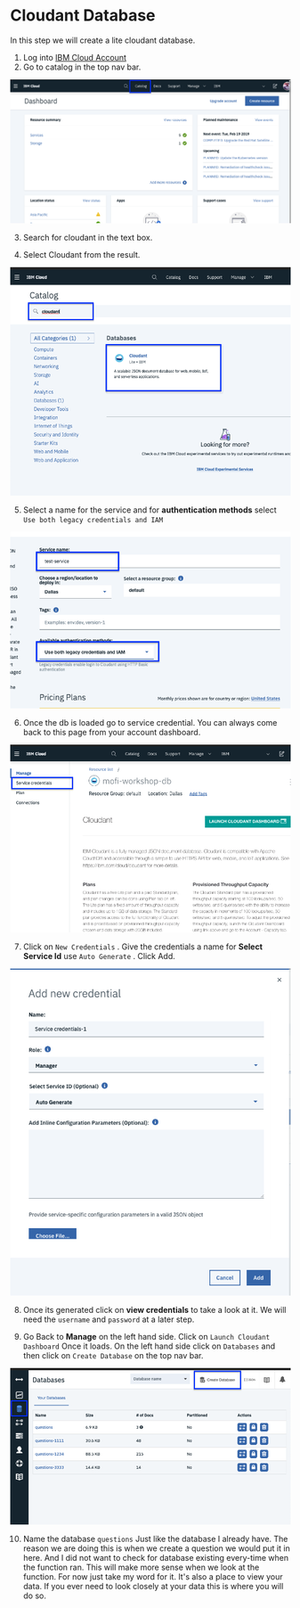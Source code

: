 # Cloudant Database

In this step we will create a lite cloudant database.

1. Log into [IBM Cloud Account](https://cloud.ibm.com) 
2. Go to catalog in the top nav bar.

![](../.gitbook/assets/screen-shot-2019-02-19-at-7.21.28-pm.png)

3. Search for cloudant in the text box.

4. Select Cloudant from the result.

![](../.gitbook/assets/screen-shot-2019-02-19-at-7.23.15-pm.png)

5. Select a name for the service and for **authentication methods** select `Use both legacy credentials and IAM`

![](../.gitbook/assets/screen-shot-2019-02-19-at-7.25.29-pm.png)

6. Once the db is loaded go to service credential. You can always come back to this page from your account dashboard.

![](../.gitbook/assets/screen-shot-2019-02-19-at-7.27.29-pm.png)

7. Click on `New Credentials` . Give the credentials a name for **Select Service Id** use `Auto Generate` . Click Add.

![](../.gitbook/assets/screen-shot-2019-02-19-at-7.29.25-pm.png)

8. Once its generated click on **view credentials** to take a look at it. We will need the `username` and `password` at a later step.

9. Go Back to **Manage** on the left hand side. Click on `Launch Cloudant Dashboard` Once it loads. On the left hand side click on `Databases` and then click on `Create Database` on the top nav bar.

![](../.gitbook/assets/screen-shot-2019-02-19-at-7.40.28-pm.png)

10. Name the database `questions` Just like the database I already have. The reason we are doing this is when we create a question we would put it in here. And I did not want to check for database existing every-time when the function ran. This will make more sense when we look at the function. For now just take my word for it. It's also a place to view your data. If you ever need to look closely at your data this is where you will do so.

